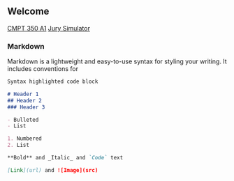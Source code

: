 ## Welcome

[CMPT 350 A1](CMPT350_A1/A1_html.html)
[Jury Simulator](Jury_Sim/music-jury-sim.html)



### Markdown

Markdown is a lightweight and easy-to-use syntax for styling your writing. It includes conventions for

```markdown
Syntax highlighted code block

# Header 1
## Header 2
### Header 3

- Bulleted
- List

1. Numbered
2. List

**Bold** and _Italic_ and `Code` text

[Link](url) and ![Image](src)
```


